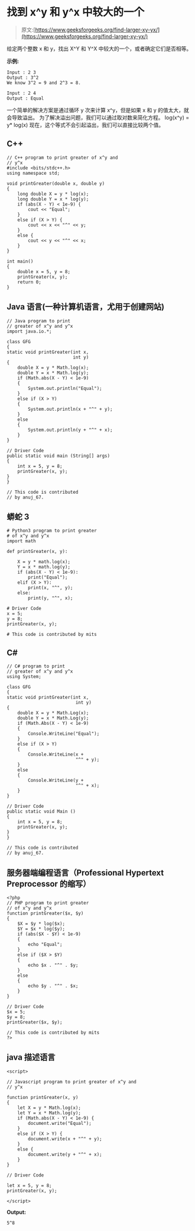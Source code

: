 # 找到 x^y 和 y^x 中较大的一个

> 原文:[https://www.geeksforgeeks.org/find-larger-xy-yx/](https://www.geeksforgeeks.org/find-larger-xy-yx/)

给定两个整数 x 和 y，找出 X^Y 和 Y^X 中较大的一个，或者确定它们是否相等。

**示例:**

```
Input : 2 3
Output : 3^2
We know 3^2 = 9 and 2^3 = 8.

Input : 2 4
Output : Equal
```

一个简单的解决方案是通过循环 y 次来计算 x^y，但是如果 x 和 y 的值太大，就会导致溢出。
为了解决溢出问题，我们可以通过取对数来简化方程。
log(x^y) = y* log(x)
现在，这个等式不会引起溢出，我们可以直接比较两个值。

## C++

```
// C++ program to print greater of x^y and
// y^x
#include <bits/stdc++.h>
using namespace std;

void printGreater(double x, double y)
{
    long double X = y * log(x);
    long double Y = x * log(y);
    if (abs(X - Y) < 1e-9) {
        cout << "Equal";
    }
    else if (X > Y) {
        cout << x << "^" << y;
    }
    else {
        cout << y << "^" << x;
    }
}

int main()
{
    double x = 5, y = 8;
    printGreater(x, y);
    return 0;
}
```

## Java 语言(一种计算机语言，尤用于创建网站)

```
// Java program to print
// greater of x^y and y^x
import java.io.*;

class GFG
{
static void printGreater(int x,
                         int y)
{
    double X = y * Math.log(x);
    double Y = x * Math.log(y);
    if (Math.abs(X - Y) < 1e-9)
    {
        System.out.println("Equal");
    }
    else if (X > Y)
    {
        System.out.println(x + "^" + y);
    }
    else
    {
        System.out.println(y + "^" + x);
    }
}

// Driver Code
public static void main (String[] args)
{
    int x = 5, y = 8;
    printGreater(x, y);
}
}

// This code is contributed
// by anuj_67.
```

## 蟒蛇 3

```
# Python3 program to print greater
# of x^y and y^x
import math

def printGreater(x, y):

    X = y * math.log(x);
    Y = x * math.log(y);
    if (abs(X - Y) < 1e-9):
        print("Equal");
    elif (X > Y):
        print(x, "^", y);
    else:
        print(y, "^", x);

# Driver Code
x = 5;
y = 8;
printGreater(x, y);

# This code is contributed by mits
```

## C#

```
// C# program to print
// greater of x^y and y^x
using System;

class GFG
{
static void printGreater(int x,
                          int y)
{
    double X = y * Math.Log(x);
    double Y = x * Math.Log(y);
    if (Math.Abs(X - Y) < 1e-9)
    {
        Console.WriteLine("Equal");
    }
    else if (X > Y)
    {
        Console.WriteLine(x +
                          "^" + y);
    }
    else
    {
        Console.WriteLine(y +
                          "^" + x);
    }
}

// Driver Code
public static void Main ()
{
    int x = 5, y = 8;
    printGreater(x, y);
}
}

// This code is contributed
// by anuj_67.
```

## 服务器端编程语言（Professional Hypertext Preprocessor 的缩写）

```
<?php
// PHP program to print greater
// of x^y and y^x
function printGreater($x, $y)
{
    $X = $y * log($x);
    $Y = $x * log($y);
    if (abs($X - $Y) < 1e-9)
    {
        echo "Equal";
    }
    else if ($X > $Y)
    {
        echo $x . "^" . $y;
    }
    else
    {
        echo $y . "^" . $x;
    }
}

// Driver Code
$x = 5;
$y = 8;
printGreater($x, $y);

// This code is contributed by mits
?>
```

## java 描述语言

```
<script>

// Javascript program to print greater of x^y and
// y^x

function printGreater(x, y)
{
    let X = y * Math.log(x);
    let Y = x * Math.log(y);
    if (Math.abs(X - Y) < 1e-9) {
        document.write("Equal");
    }
    else if (X > Y) {
        document.write(x + "^" + y);
    }
    else {
        document.write(y + "^" + x);
    }
}

// Driver Code

let x = 5, y = 8;
printGreater(x, y);

</script>
```

**Output:** 

```
5^8
```